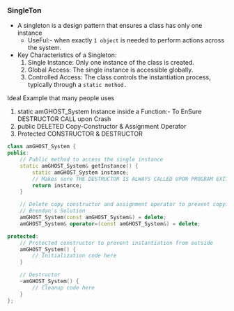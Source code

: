 
### SingleTon
- A singleton is a design pattern that ensures a class has only one instance
    - UseFul:- when exactly `1 object` is needed to perform actions across the system.
- Key Characteristics of a Singleton:
    1. Single Instance: Only one instance of the class is created.
    2. Global Access: The single instance is accessible globally.
    3. Controlled Access: The class controls the instantiation process, typically through a `static method.`


Ideal Example that many people uses
1. static amGHOST_System Instance inside a Function:- To EnSure DESTRUCTOR CALL upon Crash
2. public DELETED Copy-Constructor & Assignment Operator
3. Protected CONSTRUCTOR & DESTRUCTOR
```cpp
class amGHOST_System {
public:
    // Public method to access the single instance
    static amGHOST_System& getInstance() {
        static amGHOST_System instance;
        // Makes sure THE DESTRUCTOR IS ALWAYS CALLED UPON PROGRAM EXIT / CRASH
        return instance;
    }

    // Delete copy constructor and assignment operator to prevent copying
    // Brendan's Solution
    amGHOST_System(const amGHOST_System&) = delete;
    amGHOST_System& operator=(const amGHOST_System&) = delete;

protected:
    // Protected constructor to prevent instantiation from outside
    amGHOST_System() {
        // Initialization code here
    }

    // Destructor
    ~amGHOST_System() {
        // Cleanup code here
    }
};
```